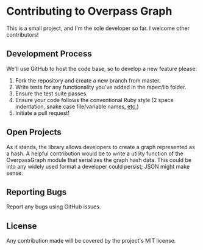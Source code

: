 # Contributing to Overpass Graph

This is a small project, and I'm the sole developer so far. I welcome other contributors!

## Development Process
We'll use GitHub to host the code base, so to develop a new feature please:
1. Fork the repository and create a new branch from master. 
2. Write tests for any functionality you've added in the rspec/lib folder.
3. Ensure the test suite passes.
4. Ensure your code follows the conventional Ruby style (2 space indentation, snake case file/variable names, [etc.](https://github.com/airbnb/ruby))
5. Initiate a pull request!

## Open Projects
As it stands, the library allows developers to create a graph represented as a hash. A helpful contribution would be to write a utility function of the OverpassGraph module that serializes the graph hash data. This could be into any widely used format a developer could persist; JSON might make sense. 

## Reporting Bugs
Report any bugs using GitHub issues.

## License
Any contribution made will be covered by the project's MIT license.